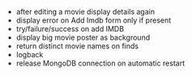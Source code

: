 * after editing a movie display details again
* display error on Add Imdb form only if present
* try/failure/success on add IMDB
* display big movie poster as background
* return distinct movie names on finds 
* logback
* release MongoDB connection on automatic restart